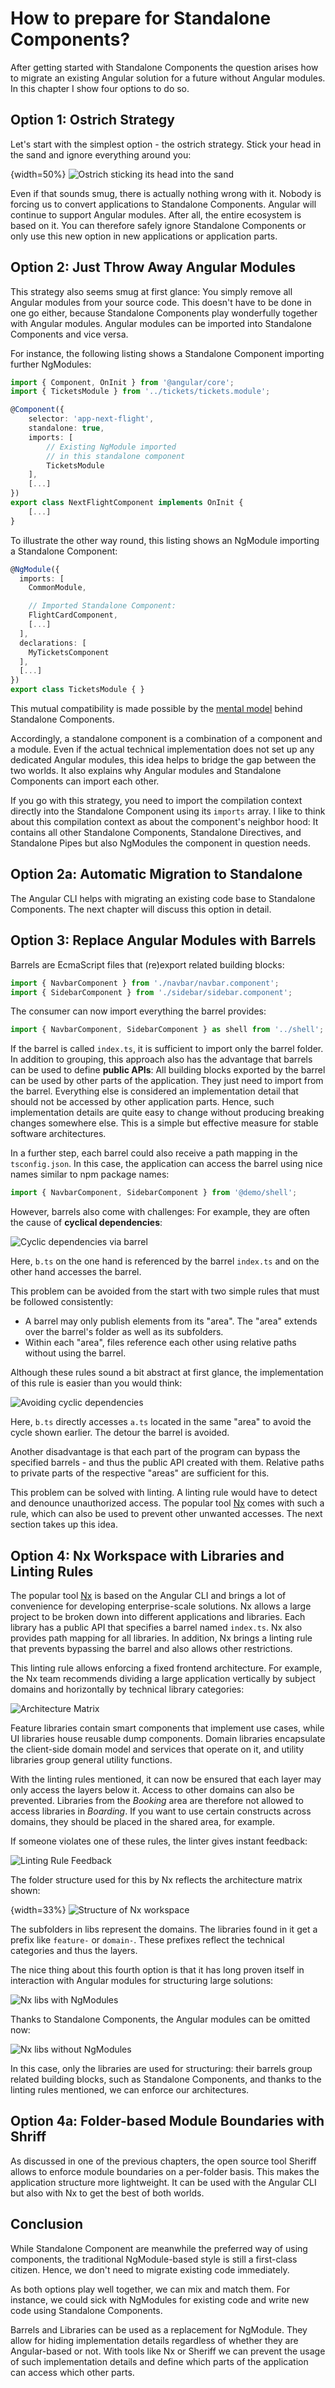 # How to prepare for Standalone Components?

After getting started with Standalone Components the question arises how to migrate an existing Angular solution for a future without Angular modules. In this chapter I show four options to do so.

## Option 1: Ostrich Strategy

Let's start with the simplest option - the ostrich strategy. Stick your head in the sand and ignore everything around you:

{width=50%}
![Ostrich sticking its head into the sand](images/bird.png)

Even if that sounds smug, there is actually nothing wrong with it. Nobody is forcing us to convert applications to Standalone Components. Angular will continue to support Angular modules. After all, the entire ecosystem is based on it. You can therefore safely ignore Standalone Components or only use this new option in new applications or application parts.

## Option 2: Just Throw Away Angular Modules

This strategy also seems smug at first glance: You simply remove all Angular modules from your source code. This doesn't have to be done in one go either, because Standalone Components play wonderfully together with Angular modules. Angular modules can be imported into Standalone Components and vice versa.

For instance, the following listing shows a Standalone Component importing further NgModules:

```typescript
import { Component, OnInit } from '@angular/core';
import { TicketsModule } from '../tickets/tickets.module';

@Component({
    selector: 'app-next-flight',
    standalone: true,
    imports: [
        // Existing NgModule imported 
        // in this standalone component
        TicketsModule
    ],
    [...]
})
export class NextFlightComponent implements OnInit {
    [...]
}
```

To illustrate the other way round, this listing shows an NgModule importing a Standalone Component:

```typescript
@NgModule({
  imports: [
    CommonModule,

    // Imported Standalone Component:
    FlightCardComponent,
    [...]
  ],
  declarations: [
    MyTicketsComponent
  ],
  [...]
})
export class TicketsModule { }
```

This mutual compatibility is made possible by the [mental model](https://www.angulararchitects.io/en/aktuelles/angulars-future-without-ngmodules-lightweight-solutions-on-top-of-standalone-components/) behind Standalone Components. 

Accordingly, a standalone component is a combination of a component and a module. Even if the actual technical implementation does not set up any dedicated Angular modules, this idea helps to bridge the gap between the two worlds. It also explains why Angular modules and Standalone Components can import each other.

If you go with this strategy, you need to import the compilation context directly into the Standalone Component using its `imports` array. I like to think about this compilation context as about the component's neighbor hood: It contains all other Standalone Components, Standalone Directives, and Standalone Pipes but also NgModules the component in question needs. 

## Option 2a: Automatic Migration to Standalone

The Angular CLI helps with migrating an existing code base to Standalone Components. The next chapter will discuss this option in detail.

## Option 3: Replace Angular Modules with Barrels

Barrels are EcmaScript files that (re)export related building blocks:

```typescript
import { NavbarComponent } from './navbar/navbar.component';
import { SidebarComponent } from './sidebar/sidebar.component';
```

The consumer can now import everything the barrel provides:

```typescript
import { NavbarComponent, SidebarComponent } as shell from '../shell';
```

If the barrel is called `index.ts`, it is sufficient to import only the barrel folder. In addition to grouping, this approach also has the advantage that barrels can be used to define **public APIs**: All building blocks exported by the barrel can be used by other parts of the application. They just need to import from the barrel. Everything else is considered an implementation detail that should not be accessed by other application parts. Hence, such implementation details are quite easy to change without producing breaking changes somewhere else. This is a simple but effective measure for stable software architectures.

In a further step, each barrel could also receive a path mapping in the `tsconfig.json`. In this case, the application can access the barrel using nice names similar to npm package names:

```typescript
import { NavbarComponent, SidebarComponent } from '@demo/shell';
```

However, barrels also come with challenges: For example, they are often the cause of **cyclical dependencies**:

![Cyclic dependencies via barrel](images/cycle.png)

Here, `b.ts` on the one hand is referenced by the barrel `index.ts` and on the other hand accesses the barrel.

This problem can be avoided from the start with two simple rules that must be followed consistently:

-	A barrel may only publish elements from its "area". The "area" extends over the barrel's folder as well as its subfolders.
-	Within each "area", files reference each other using relative paths without using the barrel.

Although these rules sound a bit abstract at first glance, the implementation of this rule is easier than you would think:

![Avoiding cyclic dependencies](images/no-cycle.png)

Here, `b.ts` directly accesses `a.ts` located in the same "area" to avoid the cycle shown earlier. The detour the barrel is avoided.

Another disadvantage is that each part of the program can bypass the specified barrels - and thus the public API created with them. Relative paths to private parts of the respective "areas" are sufficient for this.

This problem can be solved with linting. A linting rule would have to detect and denounce unauthorized access. The popular tool [Nx](https://www.angulararchitects.io/en/aktuelles/tutorial-first-steps-with-nx-and-angular-architecture/) comes with such a rule, which can also be used to prevent other unwanted accesses. The next section takes up this idea.

## Option 4: Nx Workspace with Libraries and Linting Rules

The popular tool [Nx](https://www.angulararchitects.io/en/aktuelles/tutorial-first-steps-with-nx-and-angular-architecture/) is based on the Angular CLI and brings a lot of convenience for developing enterprise-scale solutions. Nx allows a large project to be broken down into different applications and libraries. Each library has a public API that specifies a barrel named `index.ts`. Nx also provides path mapping for all libraries. In addition, Nx brings a linting rule that prevents bypassing the barrel and also allows other restrictions.

This linting rule allows enforcing a fixed frontend architecture. For example, the Nx team recommends dividing a large application vertically by subject domains and horizontally by technical library categories:

![Architecture Matrix](images/matrix.png)

Feature libraries contain smart components that implement use cases, while UI libraries house reusable dump components. Domain libraries encapsulate the client-side domain model and services that operate on it, and utility libraries group general utility functions. 

With the linting rules mentioned, it can now be ensured that each layer may only access the layers below it. Access to other domains can also be prevented. Libraries from the _Booking_ area are therefore not allowed to access libraries in _Boarding_. If you want to use certain constructs across domains, they should be placed in the shared area, for example.

If someone violates one of these rules, the linter gives instant feedback:

![Linting Rule Feedback](images/linting.png)

The folder structure used for this by Nx reflects the architecture matrix shown: 

{width=33%}
![Structure of Nx workspace](images/nx-folder-structure.png)

The subfolders in libs represent the domains. The libraries found in it get a prefix like `feature-` or `domain-`. These prefixes reflect the technical categories and thus the layers.

The nice thing about this fourth option is that it has long proven itself in interaction with Angular modules for structuring large solutions:

![Nx libs with NgModules](images/nx-with-modules.png)

Thanks to Standalone Components, the Angular modules can be omitted now: 

![Nx libs without NgModules](images/nx-wo-modules.png)

In this case, only the libraries are used for structuring: their barrels group related building blocks, such as Standalone Components, and thanks to the linting rules mentioned, we can enforce our architectures.

## Option 4a: Folder-based Module Boundaries with Shriff

As discussed in one of the previous chapters, the open source tool Sheriff allows to enforce module boundaries on a per-folder basis. This makes the application structure more lightweight. It can be used with the Angular CLI but also with Nx to get the best of both worlds.

## Conclusion

While Standalone Component are meanwhile the preferred way of using components, the traditional NgModule-based style is still a first-class citizen. Hence, we don't need to migrate existing code immediately. 

As both options play well together, we can mix and match them. For instance, we could sick with NgModules for existing code and write new code using Standalone Components. 

Barrels and Libraries can be used as a replacement for NgModule. They allow for hiding implementation details regardless of whether they are Angular-based or not. With tools like Nx or Sheriff we can prevent the usage of such implementation details and define which parts of the application can access which other parts.
